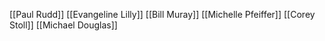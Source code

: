 [[Paul Rudd]]
[[Evangeline Lilly]]
[[Bill Muray]]
[[Michelle Pfeiffer]]
[[Corey Stoll]]
[[Michael Douglas]]
